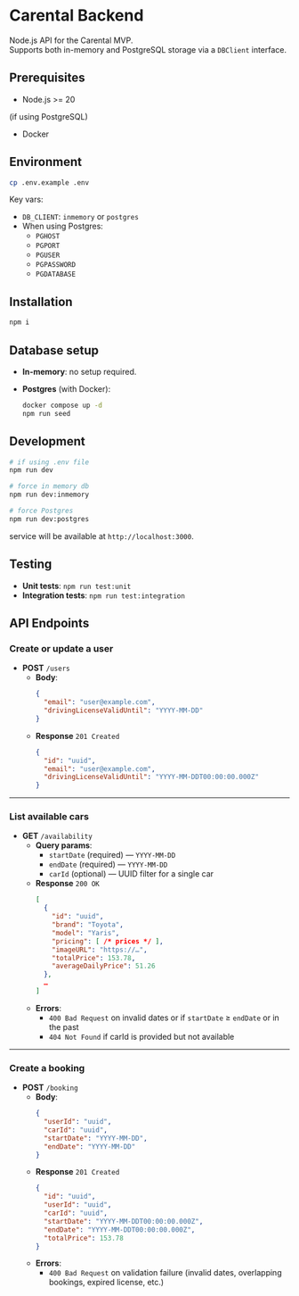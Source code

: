 # Carental Backend

Node.js API for the Carental MVP.  
Supports both in-memory and PostgreSQL storage via a `DBClient` interface.

## Prerequisites

- Node.js >= 20

(if using PostgreSQL)

- Docker

## Environment

```bash
cp .env.example .env
```

Key vars:

- `DB_CLIENT`: `inmemory` or `postgres`
- When using Postgres:
  - `PGHOST`
  - `PGPORT`
  - `PGUSER`
  - `PGPASSWORD`
  - `PGDATABASE`

## Installation

```bash
npm i
```

## Database setup

- **In-memory**: no setup required.
- **Postgres** (with Docker):

  ```bash
  docker compose up -d
  npm run seed
  ```

## Development

```bash
# if using .env file
npm run dev

# force in memory db
npm run dev:inmemory

# force Postgres
npm run dev:postgres
```

service will be available at `http://localhost:3000`.

## Testing

- **Unit tests**: `npm run test:unit`
- **Integration tests**: `npm run test:integration`

## API Endpoints

### Create or update a user

- **POST** `/users`
  - **Body**:
    ```json
    {
      "email": "user@example.com",
      "drivingLicenseValidUntil": "YYYY-MM-DD"
    }
    ```
  - **Response** `201 Created`
    ```json
    {
      "id": "uuid",
      "email": "user@example.com",
      "drivingLicenseValidUntil": "YYYY-MM-DDT00:00:00.000Z"
    }
    ```

---

### List available cars

- **GET** `/availability`
  - **Query params**:
    - `startDate` (required) — `YYYY-MM-DD`
    - `endDate` (required) — `YYYY-MM-DD`
    - `carId` (optional) — UUID filter for a single car
  - **Response** `200 OK`
    ```json
    [
      {
        "id": "uuid",
        "brand": "Toyota",
        "model": "Yaris",
        "pricing": [ /* prices */ ],
        "imageURL": "https://…",
        "totalPrice": 153.78,
        "averageDailyPrice": 51.26
      },
      …
    ]
    ```
  - **Errors**:
    - `400 Bad Request` on invalid dates or if `startDate` ≥ `endDate` or in the past
    - `404 Not Found` if carId is provided but not available

---

### Create a booking

- **POST** `/booking`
  - **Body**:
    ```json
    {
      "userId": "uuid",
      "carId": "uuid",
      "startDate": "YYYY-MM-DD",
      "endDate": "YYYY-MM-DD"
    }
    ```
  - **Response** `201 Created`
    ```json
    {
      "id": "uuid",
      "userId": "uuid",
      "carId": "uuid",
      "startDate": "YYYY-MM-DDT00:00:00.000Z",
      "endDate": "YYYY-MM-DDT00:00:00.000Z",
      "totalPrice": 153.78
    }
    ```
  - **Errors**:
    - `400 Bad Request` on validation failure (invalid dates, overlapping bookings, expired license, etc.)
